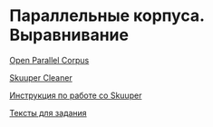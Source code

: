 # Параллельные корпуса. Выравнивание

[Open Parallel Corpus](http://opus.nlpl.eu/)

[Skuuper Cleaner](http://cleaner.skuuper.com/)

[Инструкция по работе со Skuuper](https://docs.google.com/document/d/1G5TmBY4Dx2AMqhYFGMG5iuof4A7B7zweReLprz1wUl8/edit)

[Тексты для задания](https://drive.google.com/drive/u/0/folders/1cLextUcl2W-zt7yBxSFD8H612EUuTLbz )

